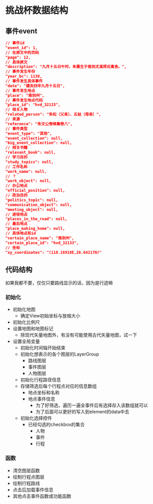 # 挑战杯数据结构

## 事件event

```json
// 事件id
"event_id": 1,
// 在原文中的页码
"page": 12,
// 具体原文
"description": "九月十五日午时，朱熹生于南剑尤溪郑氏寓舍。",
// 事件发生年份
"year_bc": 1130,
// 事件发生具体事件
"date": "建炎四年九月十五日",
// 事件发生地点
"place": "南剑州",
// 事件发生地点代码
"place_id": "hvd_32133",
// 相关人物
"related_person": "朱松（父亲）、五姑（母亲）",
// 来源
"reference": "朱文公卷续集卷八",
// 事件类型
"event_type": "其他",
"event_collection": null,
"big_event_collection": null,
// 相关书籍
"relevant_book": null,
// 学习目的
"study_topics": null,
// 工作名称
"work_name": null,
// ？
"work_object": null,
// 办公地点
"official_position": null,
// 政治目的
"politics_topic": null,
"communication_object": null,
"meeting_object": null,
// 途径地点
"places_in_the_road": null,
// 最后地点
"place_making_home": null,
// 具体地点和id
"certain_place_name": "南剑州",
"certain_place_id": "hvd_32133",
// 坐标
"xy_coordinates": "(118.16918E,26.64217N)"
```

## 代码结构

如果我都不要，仅仅只要路线显示的话，因为是行迹嘛

### 初始化

- 初始化地图
    - 确定View初始坐标与放缩大小
- 初始化比例尺
- 设置地图和地图标记
    - 除现代矢量地图外，有没有可能使用古代矢量地图，试一下
- 设置全局变量
    - 初始化时间轴开始结束
    - 初始化想表示的各个图层的LayerGroup
        - 路线图层
        - 事件图层
        - 人物图层
    - 初始化行程路径信息
    - 存储筛选后每个行程点对应的信息数组
        - 地点坐标和名称
        - 地点事件信息
            - 为了好筛选，遍历一遍全事件后有选择存入该数组就可以
            - 为了后面可以更好的写入到element的data中去
    - 初始化选择控件
        - 已经勾选的checkbox的集合
            - 人物
            - 事件
            - 行程

### 函数

- 清空图层函数
- 绘制行程点图层
- 绘制行程路线
- 点击后加载事件信息
- 其他点击事件函数或功能函数